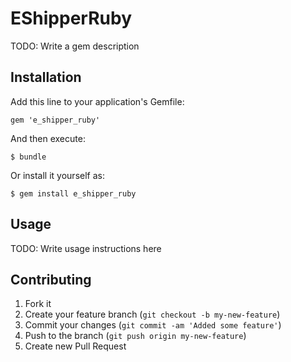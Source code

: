 # EShipperRuby

TODO: Write a gem description

## Installation

Add this line to your application's Gemfile:

    gem 'e_shipper_ruby'

And then execute:

    $ bundle

Or install it yourself as:

    $ gem install e_shipper_ruby

## Usage

TODO: Write usage instructions here

## Contributing

1. Fork it
2. Create your feature branch (`git checkout -b my-new-feature`)
3. Commit your changes (`git commit -am 'Added some feature'`)
4. Push to the branch (`git push origin my-new-feature`)
5. Create new Pull Request
